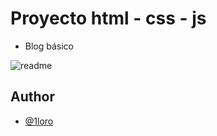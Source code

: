 # Proyecto html - css - js
- Blog básico
  
![readme](https://github.com/1loro/1loro.github.io/assets/134718943/8f9d2cf0-98dc-4e73-a840-589a6df4c429)
## Author

- [@1loro](https://www.github.com/1loro)
